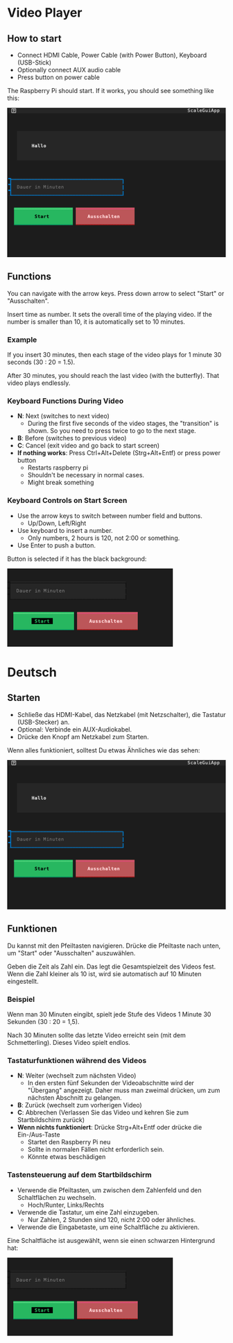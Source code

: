 # Video Player

## How to start

- Connect HDMI Cable, Power Cable (with Power Button), Keyboard (USB-Stick)
- Optionally connect AUX audio cable
- Press button on power cable

The Raspberry Pi should start. If it works, you should see something like this:

![](screenshots/startscreen.png)


## Functions

You can navigate with the arrow keys. Press down arrow to select "Start" or "Ausschalten".

Insert time as number. It sets the overall time of the playing video.
If the number is smaller than 10, it is automatically set to 10 minutes.

### Example

If you insert 30 minutes, then each stage of the video plays for 1 minute 30
seconds (30 : 20 = 1.5).

After 30 minutes, you should reach the last video (with the butterfly).
That video plays endlessly.

### Keyboard Functions During Video

- **N**: Next (switches to next video)
  - During the first five seconds of the video stages, the "transition" is shown.
  So you need to press twice to go to the next stage.
- **B**: Before (switches to previous video)
- **C**: Cancel (exit video and go back to start screen)
- **If nothing works**: Press Ctrl+Alt+Delete (Strg+Alt+Entf) or press power button
  - Restarts raspberry pi
  - Shouldn't be necessary in normal cases.
  - Might break something

### Keyboard Controls on Start Screen

- Use the arrow keys to switch between number field and buttons.
  - Up/Down, Left/Right
- Use keyboard to insert a number.
  - Only numbers, 2 hours is 120, not 2:00 or something.
- Use Enter to push a button.

Button is selected if it has the black background:

![](screenshots/buttonselected.png)


# Deutsch

## Starten

- Schließe das HDMI-Kabel, das Netzkabel (mit Netzschalter), die Tastatur (USB-Stecker) an.
- Optional: Verbinde ein AUX-Audiokabel.
- Drücke den Knopf am Netzkabel zum Starten.

Wenn alles funktioniert, solltest Du etwas Ähnliches wie das sehen:

![](screenshots/startscreen.png)


## Funktionen

Du kannst mit den Pfeiltasten navigieren. Drücke die Pfeiltaste nach unten, um "Start" oder "Ausschalten" auszuwählen.

Geben die Zeit als Zahl ein. Das legt die Gesamtspielzeit des Videos fest.
Wenn die Zahl kleiner als 10 ist, wird sie automatisch auf 10 Minuten eingestellt.

### Beispiel

Wenn man 30 Minuten eingibt, spielt jede Stufe des Videos 1 Minute 30 Sekunden (30 : 20 = 1,5).

Nach 30 Minuten sollte das letzte Video erreicht sein (mit dem Schmetterling).
Dieses Video spielt endlos.

### Tastaturfunktionen während des Videos

- **N**: Weiter (wechselt zum nächsten Video)
    - In den ersten fünf Sekunden der Videoabschnitte wird der "Übergang" angezeigt.
    Daher muss man zweimal drücken, um zum nächsten Abschnitt zu gelangen.
- **B**: Zurück (wechselt zum vorherigen Video)
- **C**: Abbrechen (Verlassen Sie das Video und kehren Sie zum Startbildschirm zurück)
- **Wenn nichts funktioniert**: Drücke Strg+Alt+Entf oder drücke die Ein-/Aus-Taste
    - Startet den Raspberry Pi neu
    - Sollte in normalen Fällen nicht erforderlich sein.
    - Könnte etwas beschädigen

### Tastensteuerung auf dem Startbildschirm

- Verwende die Pfeiltasten, um zwischen dem Zahlenfeld und den Schaltflächen zu wechseln.
    - Hoch/Runter, Links/Rechts
- Verwende die Tastatur, um eine Zahl einzugeben.
    - Nur Zahlen, 2 Stunden sind 120, nicht 2:00 oder ähnliches.
- Verwende die Eingabetaste, um eine Schaltfläche zu aktivieren.

Eine Schaltfläche ist ausgewählt, wenn sie einen schwarzen Hintergrund hat:

![](screenshots/buttonselected.png)
